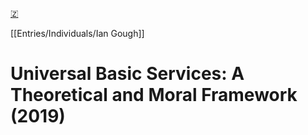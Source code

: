 [🇿](zotero://select/library/items/LJC9CV92)

[[Entries/Individuals/Ian Gough]] 
# Universal Basic Services: A Theoretical and Moral Framework (2019)

